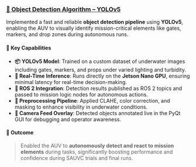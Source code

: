 ### [🎯 Object Detection Algorithm – YOLOv5](#)  
Implemented a fast and reliable **object detection pipeline** using **YOLOv5**, enabling the AUV to visually identify mission-critical elements like gates, markers, and drop zones during autonomous runs.

#### 🔧 Key Capabilities
- **📦 YOLOv5 Model**: Trained on a custom dataset of underwater images including gates, markers, and props under varied lighting and turbidity.
- **🧠 Real-Time Inference**: Runs directly on the **Jetson Nano GPU**, ensuring minimal latency for real-time decision-making.
- **🔗 ROS 2 Integration**: Detection results published as ROS 2 topics and passed to mission logic nodes for autonomous actions.
- **🎨 Preprocessing Pipeline**: Applied CLAHE, color correction, and masking to enhance visibility in underwater conditions.
- **📸 Camera Feed Overlay**: Detected objects annotated live in the PyQt GUI for debugging and operator awareness.

#### 🏁 Outcome
> Enabled the AUV to **autonomously detect and react to mission elements** during tasks, significantly boosting performance and confidence during SAUVC trials and final runs.
